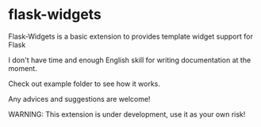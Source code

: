 flask-widgets
=============

Flask-Widgets is a basic extension to provides template widget support for Flask

I don't have time and enough English skill for writing documentation at the moment.

Check out example folder to see how it works.


Any advices and suggestions are welcome!


WARNING: This extension is under development, use it as your own risk!